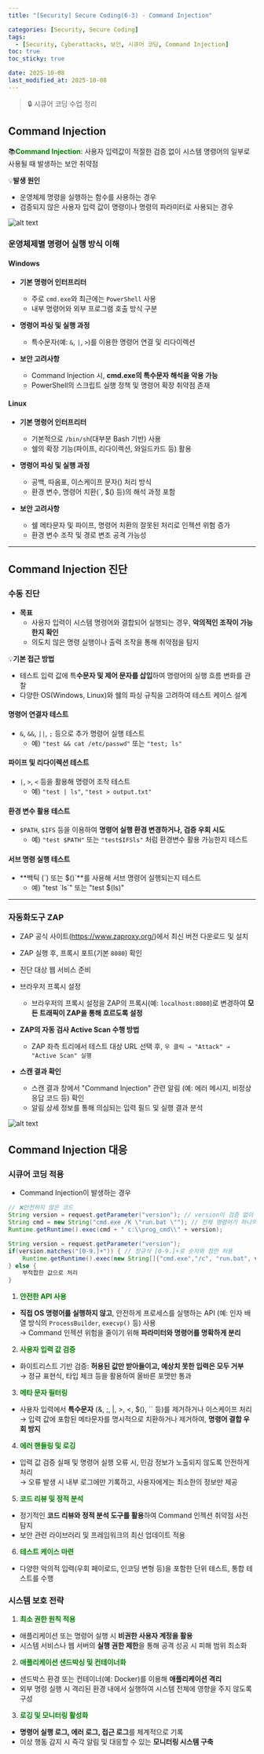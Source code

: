 ```yaml
---
title: "[Security] Secure Coding(6-3) - Command Injection"

categories: [Security, Secure Coding]
tags:
  - [Security, Cyberattacks, 보안, 시큐어 코딩, Command Injection]
toc: true
toc_sticky: true

date: 2025-10-08
last_modified_at: 2025-10-08
---
```

>🔒 시큐어 코딩 수업 정리

## Command Injection
📚**<span style="color: #008000">Command Injection</span>**: 사용자 입력값이 적절한 검증 없이 시스템 명령어의 일부로 사용될 때 발생하는 보안 취약점

💡**발생 원인**  
* 운영체제 명령을 실행하는 함수를 사용하는 경우
* 검증되지 않은 사용자 입력 값이 명령이나 명령의 파라미터로 사용되는 경우

![alt text](../assets/img/SC/Command_Injection.png)

### 운영체제별 명령어 실행 방식 이해

#### Windows
* **기본 명령어 인터프리터**
  * 주로 `cmd.exe`와 최근에는 `PowerShell` 사용
  * 내부 명령어와 외부 프로그램 호출 방식 구분

* **명령어 파싱 및 실행 과정**
  * 특수문자(예: `&`, `|`, `>`)를 이용한 명령어 연결 및 리다이렉션

* **보안 고려사항**
  * Command Injection 시, **cmd.exe의 특수문자 해석을 악용 가능**
  * PowerShell의 스크립트 실행 정책 및 명령어 확장 취약점 존재

#### Linux
* **기본 명령어 인터프리터**
  * 기본적으로 `/bin/sh`(대부분 Bash 기반) 사용
  * 쉘의 확장 기능(파이프, 리다이렉션, 와일드카드 등) 활용

* **명령어 파싱 및 실행 과정**
  * 공백, 따옴표, 이스케이프 문자() 처리 방식
  * 환경 변수, 명령어 치환(`, $() 등)의 해석 과정 포함

* **보안 고려사항**
  * 쉘 메타문자 및 파이프, 명령어 치환의 잘못된 처리로 인젝션 위험 증가
  * 환경 변수 조작 및 경로 변조 공격 가능성

---

## Command Injection 진단

### 수동 진단
* **목표**
  * 사용자 입력이 시스템 명령어와 결합되어 실행되는 경우, **악의적인 조작이 가능한지 확인**
  * 의도치 않은 명령 실행이나 출력 조작을 통해 취약점을 탐지

💡**기본 접근 방법**  
* 테스트 입력 값에 특**수문자 및 제어 문자를 삽입**하여 명령어의 실행 흐름 변화를 관찰
* 다양한 OS(Windows, Linux)와 쉘의 파싱 규칙을 고려하여 테스트 케이스 설계

#### 명령어 연결자 테스트
* `&`, `&&`, `||`, `;` 등으로 추가 명령어 실행 테스트
  * 예) `"test && cat /etc/passwd"` 또는 `"test; ls"`

#### 파이프 및 리다이렉션 테스트
* `|`, `>`, `<` 등을 활용해 명령어 조작 테스트
  * 예) `"test | ls"`, `"test > output.txt"`

#### 환경 변수 활용 테스트
* `$PATH`, `$IFS` 등을 이용하여 **명령어 실행 환경 변경하거나, 검증 우회 시도**
  * 예) `"test $PATH"` 또는 `"test$IFSls"` 처럼 환경변수 활용 가능한지 테스트

#### 서브 명령 실행 테스트
* **백틱 (\`) 또는 $()\`**를 사용해 서브 명령어 실행되는지 테스트
  * 예) "test \`ls\`" 또는 "test $(ls)"

---

### 자동화도구 ZAP
* ZAP 공식 사이트(https://www.zaproxy.org/)에서 최신 버전 다운로드 및 설치
* ZAP 실행 후, 프록시 포트(기본 `8080`) 확인

* 진단 대상 웹 서비스 준비
* 브라우저 프록시 설정
  * 브라우저의 프록시 설정을 ZAP의 프록시(예: `localhost:8080`)로 변경하여 **모든 트래픽이 ZAP을 통해 흐르도록 설정**

* **ZAP의 자동 검사 Active Scan 수행 방법**
  * ZAP 좌측 트리에서 테스트 대상 URL 선택 후, `우 클릭 → "Attack" → "Active Scan" 실행`

* **스캔 결과 확인**
  * 스캔 결과 창에서 "Command Injection" 관련 알림 (예: 에러 메시지, 비정상 응답 코드 등) 확인
  * 알림 상세 정보를 통해 의심되는 입력 필드 및 실행 결과 분석

![alt text](../assets/img/SC/ZAP.png)

## Command Injection 대응

### 시큐어 코딩 적용
* Command Injection이 발생하는 경우

```java
// ❌안전하지 않은 코드
String version = request.getParameter("version"); // version이 검증 없이 명령어에 직접 결합
String cmd = new String("cmd.exe /K \"run.bat \""); // 전체 명령어가 하나의 문자열로 구성되어 쉘에서 해석
Runtime.getRuntime().exec(cmd + " c:\\prog_cmd\\" + version);
```

```java
String version = request.getParameter("version");
if(version.matches("[0-9.]+")) { // 정규식 [0-9.]+로 숫자와 점만 허용
    Runtime.getRuntime().exec(new String[]{"cmd.exe","/c", "run.bat", version}); //String[] 배열로 각 인수를 분리하여 쉘 해석 방지
} else {
    부적합한 값으로 처리
}
```

1. **<span style="color: #008000">안전한 API 사용</span>**
* **직접 OS 명령어를 실행하지 않고**, 안전하게 프로세스를 실행하는 API (예: 인자 배열 방식의 `ProcessBuilder`, `execvp()` 등) 사용  
→ Command 인젝션 위험을 줄이기 위해 **파라미터와 명령어를 명확하게 분리**

2. **<span style="color: #008000">사용자 입력 값 검증</span>**
* 화이트리스트 기반 검증: **허용된 값만 받아들이고, 예상치 못한 입력은 모두 거부**  
→ 정규 표현식, 타입 체크 등을 활용하여 올바른 포맷만 통과

3. **<span style="color: #008000">메타 문자 필터링</span>**
* 사용자 입력에서 **특수문자** (&, ;, |, >, <, $(), `` 등)를 제거하거나 이스케이프 처리  
→ 입력 값에 포함된 메타문자를 명시적으로 치환하거나 제거하여, **명령어 결합 우회 방지**

4. **<span style="color: #008000">에러 핸들링 및 로깅</span>**
* 입력 값 검증 실패 및 명령어 실행 오류 시, 민감 정보가 노출되지 않도록 안전하게 처리  
→ 오류 발생 시 내부 로그에만 기록하고, 사용자에게는 최소한의 정보만 제공

5. **<span style="color: #008000">코드 리뷰 및 정적 분석</span>**
* 정기적인 **코드 리뷰와 정적 분석 도구를 활용**하여 Command 인젝션 취약점 사전 탐지
* 보안 관련 라이브러리 및 프레임워크의 최신 업데이트 적용

6. **<span style="color: #008000">테스트 케이스 마련</span>**
* 다양한 악의적 입력(우회 페이로드, 인코딩 변형 등)을 포함한 단위 테스트, 통합 테스트를 수행

### 시스템 보호 전략

1. **<span style="color: #008000">최소 권한 원칙 적용</span>**
* 애플리케이션 또는 명령어 실행 시 **비권한 사용자 계정을 활용**
* 시스템 서비스나 웹 서버의 **실행 권한 제한**을 통해 공격 성공 시 피해 범위 최소화

2. **<span style="color: #008000">애플리케이션 샌드박싱 및 컨테이너화</span>**
* 샌드박스 환경 또는 컨테이너(예: Docker)를 이용해 **애플리케이션 격리**
* 외부 명령 실행 시 격리된 환경 내에서 실행하여 시스템 전체에 영향을 주지 않도록 구성

3. **<span style="color: #008000">로깅 및 모니터링 활성화</span>**
* **명령어 실행 로그, 에러 로그, 접근 로그**를 체계적으로 기록
* 이상 행동 감지 시 즉각 알림 및 대응할 수 있는 **모니터링 시스템 구축**